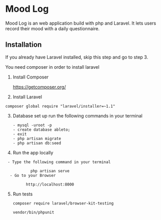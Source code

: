 Mood Log 
========

Mood Log is an web application build with php and Laravel. It lets users record their mood with a daily questionnaire. 


Installation
------------
If you already have Laravel installed, skip this step and go to step 3.

You need composer in order to install laravel 
1) Install Composer 

      https://getcomposer.org/
      
  
  2) Install Laravel 

    composer global require "laravel/installer=~1.1"
 3) Database set up 
     run the following commands in your terminal 
     
        - mysql -uroot -p 
        - create database ableto;
        - exit 
        - php artisan migrate 
        - php artisan db:seed
      
  4)   Run the app locally 
      
     - Type the following command in your terminal 
               
               php artisan serve 
      - Go to your Browser 
        
             http://localhost:8000 
     
      
     
  5) Run tests 
       
         composer require laravel/browser-kit-testing

         vendor/bin/phpunit
 
